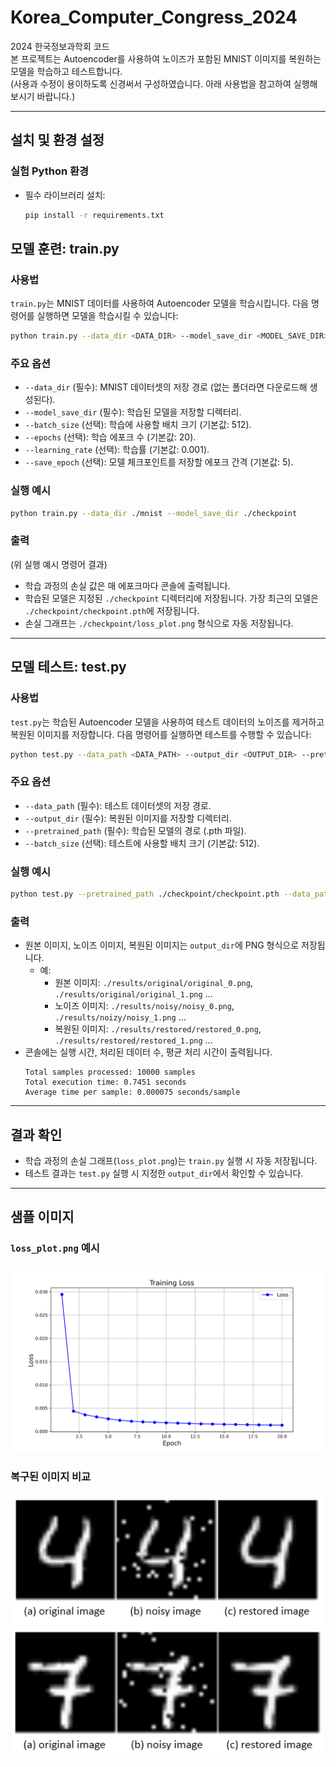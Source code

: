 # Korea_Computer_Congress_2024
2024 한국정보과학회 코드  
본 프로젝트는 Autoencoder를 사용하여 노이즈가 포함된 MNIST 이미지를 복원하는 모델을 학습하고 테스트합니다.    
(사용과 수정이 용이하도록 신경써서 구성하였습니다. 아래 사용법을 참고하여 실행해 보시기 바랍니다.)

---

## 설치 및 환경 설정

### 실험 Python 환경
- 필수 라이브러리 설치:
  ```bash
  pip install -r requirements.txt

## 모델 훈련: train.py
### 사용법
`train.py`는 MNIST 데이터를 사용하여 Autoencoder 모델을 학습시킵니다. 다음 명령어를 실행하면 모델을 학습시킬 수 있습니다:
```bash
python train.py --data_dir <DATA_DIR> --model_save_dir <MODEL_SAVE_DIR> --batch_size <BATCH_SIZE> --epochs <EPOCHS> --learning_rate <LEARNING_RATE> --save_epoch <SAVE_EPOCH>
```

### 주요 옵션
- `--data_dir` (필수): MNIST 데이터셋의 저장 경로 (없는 폴더라면 다운로드해 생성된다).
- `--model_save_dir` (필수): 학습된 모델을 저장할 디렉터리.
- `--batch_size` (선택): 학습에 사용할 배치 크기 (기본값: 512).
- `--epochs` (선택): 학습 에포크 수 (기본값: 20).
- `--learning_rate` (선택): 학습률 (기본값: 0.001).
- `--save_epoch` (선택): 모델 체크포인트를 저장할 에포크 간격 (기본값: 5).

### 실행 예시
```bash
python train.py --data_dir ./mnist --model_save_dir ./checkpoint
```

### 출력
(위 실행 예시 명령어 결과)
- 학습 과정의 손실 값은 매 에포크마다 콘솔에 출력됩니다.
- 학습된 모델은 지정된 `./checkpoint` 디렉터리에 저장됩니다. 가장 최근의 모델은 `./checkpoint/checkpoint.pth`에 저장됩니다.
- 손실 그래프는 `./checkpoint/loss_plot.png` 형식으로 자동 저장됩니다.

---
## 모델 테스트: test.py

### 사용법
`test.py`는 학습된 Autoencoder 모델을 사용하여 테스트 데이터의 노이즈를 제거하고 복원된 이미지를 저장합니다. 다음 명령어를 실행하면 테스트를 수행할 수 있습니다:

```bash
python test.py --data_path <DATA_PATH> --output_dir <OUTPUT_DIR> --pretrained_path <PRETRAINED_PATH> --batch_size <BATCH_SIZE>
```

### 주요 옵션
- `--data_path` (필수): 테스트 데이터셋의 저장 경로.
- `--output_dir` (필수): 복원된 이미지를 저장할 디렉터리.
- `--pretrained_path` (필수): 학습된 모델의 경로 (.pth 파일).
- `--batch_size` (선택): 테스트에 사용할 배치 크기 (기본값: 512).

### 실행 예시
```bash
python test.py --pretrained_path ./checkpoint/checkpoint.pth --data_path ./mnist --output_dir ./results
```

### 출력
- 원본 이미지, 노이즈 이미지, 복원된 이미지는 `output_dir`에 PNG 형식으로 저장됩니다.
  - 예:
    - 원본 이미지: `./results/original/original_0.png`, `./results/original/original_1.png` ...
    - 노이즈 이미지: `./results/noisy/noisy_0.png`, `./results/noizy/noisy_1.png` ...
    - 복원된 이미지: `./results/restored/restored_0.png`, `./results/restored/restored_1.png` ...
- 콘솔에는 실행 시간, 처리된 데이터 수, 평균 처리 시간이 출력됩니다.
  ```
  Total samples processed: 10000 samples
  Total execution time: 0.7451 seconds
  Average time per sample: 0.000075 seconds/sample
  ```

---

## 결과 확인
- 학습 과정의 손실 그래프(`loss_plot.png`)는 `train.py` 실행 시 자동 저장됩니다.
- 테스트 결과는 `test.py` 실행 시 지정한 `output_dir`에서 확인할 수 있습니다.

---
## 샘플 이미지
### `loss_plot.png` 예시
<div align="center">
  <img src="./sample_images/loss_plot.png" alt="손실 그래프" width="500">
</div>

### 복구된 이미지 비교
<div align="center">
  <img src="./sample_images/sample_img_1.png" alt="손실 그래프" width="500">
</div>
<div align="center">
  <img src="./sample_images/sample_img_2.png" alt="손실 그래프" width="500">
</div>

